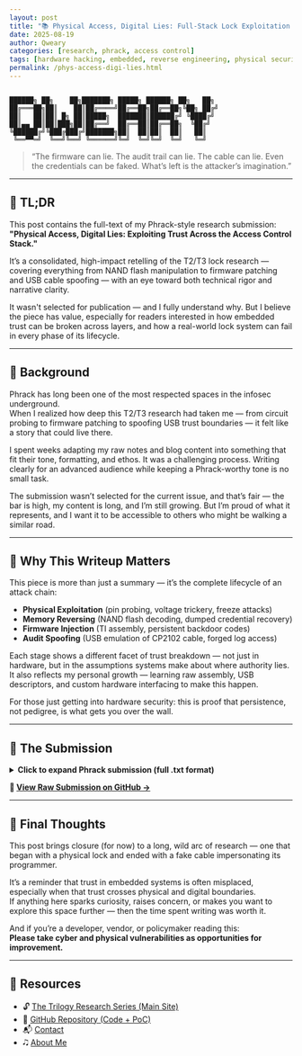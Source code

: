 ```yaml
---
layout: post
title: "📚 Physical Access, Digital Lies: Full-Stack Lock Exploitation — Phrack Submission 📚"
date: 2025-08-19
author: Qweary
categories: [research, phrack, access control]
tags: [hardware hacking, embedded, reverse engineering, physical security, t2t3, CP2102, MSP430, phrack, NAND, USB, audit]
permalink: /phys-access-digi-lies.html
---
```


<pre><code>
██████╗ ██╗    ██╗███████╗ █████╗ ██████╗ ██╗   ██╗
██╔═══██╗██║    ██║██╔════╝██╔══██╗██╔══██╗╚██╗ ██╔╝
██║   ██║██║ █╗ ██║█████╗  ███████║██████╔╝ ╚████╔╝ 
██║▄▄ ██║██║███╗██║██╔══╝  ██╔══██║██╔══██╗  ╚██╔╝  
╚██████╔╝╚███╔███╔╝███████╗██║  ██║██║  ██║   ██║   
 ╚══▀▀═╝  ╚══╝╚══╝ ╚══════╝╚═╝  ╚═╝╚═╝  ╚═╝   ╚═╝   
</code></pre>

> “The firmware can lie. The audit trail can lie. The cable can lie.
> Even the credentials can be faked. What’s left is the attacker’s imagination.”

---

## 📌 TL;DR

This post contains the full-text of my Phrack-style research submission:  
**"Physical Access, Digital Lies: Exploiting Trust Across the Access Control Stack."**

It’s a consolidated, high-impact retelling of the T2/T3 lock research — covering everything from NAND flash manipulation to firmware patching and USB cable spoofing — with an eye toward both technical rigor and narrative clarity.

It wasn't selected for publication — and I fully understand why. But I believe the piece has value, especially for readers interested in how embedded trust can be broken across layers, and how a real-world lock system can fail in every phase of its lifecycle.

---

## 🧭 Background

Phrack has long been one of the most respected spaces in the infosec underground.  
When I realized how deep this T2/T3 research had taken me — from circuit probing to firmware patching to spoofing USB trust boundaries — it felt like a story that could live there.

I spent weeks adapting my raw notes and blog content into something that fit their tone, formatting, and ethos. It was a challenging process. Writing clearly for an advanced audience while keeping a Phrack-worthy tone is no small task.

The submission wasn’t selected for the current issue, and that’s fair — the bar is high, my content is long, and I’m still growing.
But I’m proud of what it represents, and I want it to be accessible to others who might be walking a similar road.

---

## 🧠 Why This Writeup Matters

This piece is more than just a summary — it’s the complete lifecycle of an attack chain:

- **Physical Exploitation** (pin probing, voltage trickery, freeze attacks)  
- **Memory Reversing** (NAND flash decoding, dumped credential recovery)  
- **Firmware Injection** (TI assembly, persistent backdoor codes)  
- **Audit Spoofing** (USB emulation of CP2102 cable, forged log access)

Each stage shows a different facet of trust breakdown — not just in hardware, but in the assumptions systems make about where authority lies.  
It also reflects my personal growth — learning raw assembly, USB descriptors, and custom hardware interfacing to make this happen.

For those just getting into hardware security: this is proof that persistence, not pedigree, is what gets you over the wall.

---

## 📜 The Submission

<details>
<summary><strong>Click to expand Phrack submission (full .txt format)</strong></summary>

{% raw %}
{% include_relative ../../../T2-T3-Lock-Exploitation-Research/PhysAccessDigiLies_PhrackSubPiano.txt %}
{% endraw %}

</details>

**📎 [View Raw Submission on GitHub →](https://github.com/Qweary/T2-T3-Lock-Exploitation-Research/blob/main/PhysAccessDigiLies_PhrackSubPiano.txt)**

---

## 🧳 Final Thoughts

This post brings closure (for now) to a long, wild arc of research — one that began with a physical lock and ended with a fake cable impersonating its programmer.

It’s a reminder that trust in embedded systems is often misplaced, especially when that trust crosses physical and digital boundaries.  
If anything here sparks curiosity, raises concern, or makes you want to explore this space further — then the time spent writing was worth it.

And if you’re a developer, vendor, or policymaker reading this:  
**Please take cyber and physical vulnerabilities as opportunities for improvement.**

---

## 🔗 Resources

- 🔓 [The Trilogy Research Series (Main Site)](https://qweary.github.io)
- 💾 [GitHub Repository (Code + PoC)](https://github.com/Qweary/T2-T3-Lock-Exploitation-Research)
- 📬 [Contact](https://qweary.github.io/contact)
- 🎝️ [About Me](https://qweary.github.io/about)



